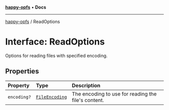 [**happy-opfs**](../index.md) • **Docs**

***

[happy-opfs](../index.md) / ReadOptions

# Interface: ReadOptions

Options for reading files with specified encoding.

## Properties

| Property | Type | Description |
| :------ | :------ | :------ |
| `encoding?` | [`FileEncoding`](../type-aliases/FileEncoding.md) | The encoding to use for reading the file's content. |
